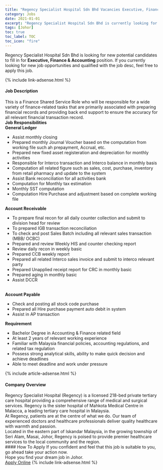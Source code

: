 ```yaml
---
title: "Regency Specialist Hospital Sdn Bhd Vacancies Executive, Finance & Accounting" 
category: Jobs 
date: 2021-01-01 
excerpt: "Regency Specialist Hospital Sdn Bhd is currently looking for suitable person to fill in the Executive, Finance & Accounting which positioned at Johor" 
tags: [Johor] 
toc: true 
toc_label: TOC 
toc_icon: "fire" 
--- 
```


<p>Regency Specialist Hospital Sdn Bhd is looking for new potential candidates to fill in for <b>Executive, Finance & Accounting</b> position. If you currently looking for new job opportunities and qualified with the job desc, feel free to apply this job.
</p>{% include link-adsense.html %} 
<div><div><div><h4>Job Description</h4></div></div><div><div><span><div><div>This is a Finance Shared Service Role who will be responsible for a wide variety of finance-related tasks that are primarily associated with preparing financial records and providing back end support to ensure the accuracy for all relevant financial transaction record.</div><div><strong>Job Responsibilities</strong></div><div><strong>General Ledger</strong></div><ul><li>Assist monthly closing</li><li>Prepared monthly Journal Voucher based on the computation from working file such ah prepayment, Accrual, etc.</li><li>Prepared new fixed asset registeration and depreciation for monthly activities</li><li>Responsible for Interco transaction and Interco balance in monthly basis</li><li>Computation all related figure such as sales, cost, purchase, inventory from retail pharmacy and update to the system</li><li>Assist Bank reconciliation for all activities bank</li><li>Computation for Monthly tax estimation</li><li>Monthly SST computation</li><li>Computation Hire Purchase and adjustment based on complete working file</li></ul><div><strong>Account Receivable</strong></div><ul><li>To prepare final recon for all daily counter collection and submit to division head for review</li><li>To prepared IGB transaction reconciliation</li><li>To check and post Sales Batch including all relevant sales transaction (MBB/ OCBC)</li><li>Prepared and review Weekly HIS and counter checking report</li><li>Review daily recon in weekly basic</li><li>Prepared CCB weekly report</li><li>Prepared all related Interco sales invoice and submit to interco relevant party</li><li>Prepared Unapplied receipt report for CRC in monthly basic</li><li>Prepared aging in monthly basic</li><li>Assist DCCR&#160;</li></ul><div><br><strong>Account Payable</strong></div><ul><li>Check and posting all stock code purchase&#160;</li><li>Prepared all Hire purchase payment auto debit in system</li><li>Assist in AP transaction</li></ul><div><strong>Requirement</strong></div><ul><li>Bachelor Degree in Accounting &amp; Finance related field</li><li>At least 2 years of relevant working experience</li><li>Familiar with Malaysia financial policies, accounting regulations, and related tax regulation</li><li>Possess strong analytical skills, ability to make quick decision and achieve deadlines</li><li>Able to meet deadline and work under pressure</li></ul></div></span></div></div></div> 
{% include article-adsense.html %} 
<div><div><div><h4>Company Overview</h4></div></div><div><div><span><div><div>
<div>
		Regency Specialist Hospital (Regency) is a licensed 218-bed private tertiary care hospital providing a comprehensive range of medical and surgical services. Regency is the sister hospital of Mahkota Medical Centre in Malacca, a leading tertiary care hospital in Malaysia.</div>
<div>
		At Regency, patients are at the centre of what we do. Our team of experienced doctors and healthcare professionals deliver quality healthcare with warmth and passion.</div>
<div>
		Located in the eastern part of Iskandar Malaysia, in the growing township of Seri Alam, Masai, Johor, Regency is poised to provide premier healthcare services to the local community and the region.</div>
</div></div></span></div></div></div> 
#### How To Apply 
If you confident and feel that this job is suitable to you, go ahead take your action now. <br/> 
Hope you find your dream job in Johor. <br/> 
<a href="https://www.jobstreet.com.my/en/job/executive-finance-accounting-4453331?jobId=jobstreet-my-job-4453331&sectionRank=10&token=0~d9080661-2688-448e-b6fe-9463677eb421&fr=SRP%20View%20In%20New%20Ta" class="btn btn--info" target="_blank" rel="nofollow noopenner">Apply Online</a> 
{% include link-adsense.html %} 